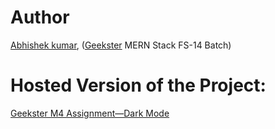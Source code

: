 <!--
// Include a detailed README in the GitHub repository for the project.
// In the README, provide clear instructions on how to view the hosted version of the project.
// Include the hosted link to the live version of the project, ensuring it is accessible and functional.(10 Marks)
-->
# Author
[Abhishek kumar](https://www.linkedin.com/in/alex21c/), ([Geekster](https://geekster.in/) MERN Stack FS-14 Batch)
# Hosted Version of the Project:
[Geekster M4 Assignment&mdash;Dark Mode](https://alex21c.github.io/GeeksterM4GeneratingTheKeyboardCode/)
